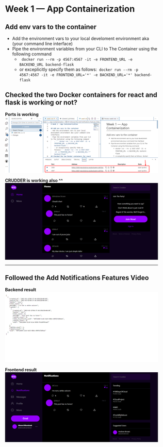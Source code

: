 # Week 1 — App Containerization

## Add env vars to the container
- Add the environment vars to your local develoment environment aka (your command line interface)
- Pipe the environment variables from your CLI to The Container using the following command
    - ``` docker run --rm -p 4567:4567 -it -e FRONTEND_URL -e BACKEND_URL backend-flask```
    - or exceplicitly specify them as follows:``` docker run --rm -p 4567:4567 -it -e FRONTEND_URL='*' -e BACKEND_URL='*' backend-flask```
## Checked the two Docker containers for react and flask is working or not?

**Ports is working**
![ports](./imgs/ports.png)

**CRUDDER is working also ^^**
![home](./imgs/home.png)


---

## Followed the Add Notifications Features Video

**Backend result**
![back](./imgs/notifications-backend.png)

**Frontend result**
![front](./imgs/notifications-frontend.png)

